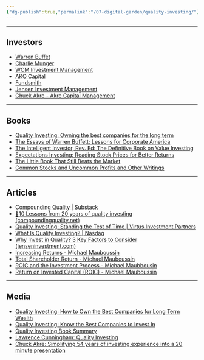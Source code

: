 ```yaml
---
{"dg-publish":true,"permalink":"/07-digital-garden/quality-investing/"}
---
```


---
## Investors
- [Warren Buffet](https://en.wikipedia.org/wiki/Warren_Buffett)
- [Charlie Munger](https://en.wikipedia.org/wiki/Charlie_Munger)
- [WCM Investment Management](https://www.wcminvest.com/)
- [AKO Capital](https://www.akocapital.com/)
- [Fundsmith](https://www.fundsmith.co.uk/)
- [Jensen Investment Management](https://www.jenseninvestment.com/)
- [Chuck Akre - Akre Capital Management](https://www.akrecapital.com/people/chuck-akre/)
---
## Books
- [Quality Investing: Owning the best companies for the long term](https://www.amazon.com/Quality-Investing-Owning-best-companies-ebook/dp/B017BI3V9A/ref=sr_1_1?crid=3IXMTMN1IS2KY&dib=eyJ2IjoiMSJ9.UofpJC6seeNqJ1yQ6FJIvsIC2ZAaEARBfZZytyGXxCRtVsoMXDacqDPLrp0ylyQq.XBLnzWvbiWtzvie9Sc4vN-piHfd-sn7Gy82Xw7qE5m0&dib_tag=se&keywords=quality+investing+by+lawrence+cunningham&qid=1708736612&sprefix=quality+investing%2Caps%2C389&sr=8-1)
- [The Essays of Warren Buffett: Lessons for Corporate America](https://www.amazon.com/Essays-Warren-Buffett-Lessons-Corporate-ebook/dp/B0CD7SHTPB?ref_=ast_author_mpb)
- [The Intelligent Investor, Rev. Ed: The Definitive Book on Value Investing](https://www.amazon.com/Intelligent-Investor-Collins-Business-Essentials-ebook/dp/B000FC12C8/ref=sr_1_1?crid=13LN8VPY0STPN&dib=eyJ2IjoiMSJ9.9JTWzl-geRTVccvY5RyGTtPk7CA8Vwl-wpvE1iCIXMmsqvsuCJwxa2fdGyLx_VofGSS9Ry4dY9W3AmuKctaG6bXD6N25T3Wru0U7GXs1brSgC2YV82FjN9S3u8wABiH47mIi9gv6k2a_SkarjIoAF9JUSX_L7Sc0aAJVKAeV6wpxMgREBIIByNbQVYEiuk82v7bPFzlj-4nCU0tSZWOx58tZa6jq56dIwkjiS0CmcjU.5fbr8fVyO9EV-oYgLVLYa1CzQaa5zwWzzbtwUyDgpJA&dib_tag=se&keywords=the+intelligent+investor&qid=1708739526&s=digital-text&sprefix=the+int%2Cdigital-text%2C331&sr=1-1)
- [Expectations Investing: Reading Stock Prices for Better Returns](https://www.amazon.com/Expectations-Investing-Reading-Returns-Heilbrunn-ebook/dp/B095FQSVMV/ref=sr_1_1?crid=3RVQLQUJ9UOSL&dib=eyJ2IjoiMSJ9.VCqwT0grJPsI7e91YTaDg9Y1tCElbgJGNYXenVXyGWFp_MgUcTGTRLveO1Lrs2OTzuqhDW8NNIlKBloLAx7XTcVjgrtzsK_LClZVi8MxjeyliOILRjimW-cy8Xesd0CaZxURFM3ML8G4w448_mk7aCuiWrK1H0T5A4AJB2lWY67ralgQxL7_A-4mESuAHwWrzSmEy4ZbsoJmLxAbMjNZIH6cyJCLmCHG_5syPF7ufZ8.7wjPFuUixY5Czku8XmDCUQ2EY2XSCSDlALE5OMolT2Y&dib_tag=se&keywords=expectations+investing&qid=1708736877&s=digital-text&sprefix=expectations+in%2Cdigital-text%2C282&sr=1-1)
- [The Little Book That Still Beats the Market](https://www.amazon.com/Little-Still-Market-Books-Profits-ebook/dp/B003VWCQB0/ref=sr_1_1?crid=2J8QDH3FWRKE1&dib=eyJ2IjoiMSJ9.N6A3FlR3rL2-rJXDeXAxyuL0QKulIOhDAjaFSUrpQmnumJ04m9u6k_9Xt-nCPrrPPuH6qG2bkvDzT7ejG1WbLmyMYbs0JPKoGMFvYPK_Faw.McD0xZdHzDPx5hCT20IXHCWGGlnyZvGL9ovagJzfUxM&dib_tag=se&keywords=The+Little+Book+That+Still+Beats+the+Market&qid=1708739378&s=digital-text&sprefix=the+little+book+that+still+beats+the+market%2Cdigital-text%2C381&sr=1-1)
- [Common Stocks and Uncommon Profits and Other Writings](https://www.amazon.com/Uncommon-Profits-Writings-Investment-Classics-ebook/dp/B00XCC5Y0O/ref=sr_1_1?crid=1CH01A9N67A7W&dib=eyJ2IjoiMSJ9.UQ5dDk5FlWzPONmbvwaQk1EcPMrftCbe0xGR0PE5bOrL4uKIaAv_r0GHiAC2wbrUgOhpPsR0l9otDhy58JCxuy5aNEVKbpkleS4n7U8dNNmO1x1AYP63-JCPEaaYdW3DRHbud_4w5bJwrd8k7ppCO_kLP6BG620ZKa3rzQmbgsE1HqU109SSLOqx1qe-hqKnM6FTn0D1KqE-B477D8Kk5Rd0IYMobq0x3GxHwIcaWYA.a3Y_BC4qdETv6HpBWJFGkySZQLKPVnY61YaK5pwHz2Q&dib_tag=se&keywords=common+stocks+and+uncommon+profits&qid=1708739584&s=digital-text&sprefix=common+stock%2Cdigital-text%2C290&sr=1-1)
---
## Articles
- [Compounding Quality | Substack](https://www.compoundingquality.net/)
- [🥇10 Lessons from 20 years of quality investing (compoundingquality.net)](https://www.compoundingquality.net/p/10-lessons-from-20-years-of-quality)
- [Quality Investing: Standing the Test of Time | Virtus Investment Partners](https://www.virtus.com/our-thinking/investment-themes/quality-investing)
- [What Is Quality Investing? | Nasdaq](https://www.nasdaq.com/articles/what-is-quality-investing)
- [Why Invest in Quality? 3 Key Factors to Consider (jenseninvestment.com)](https://www.jenseninvestment.com/insights/why-invest-in-quality/)
- [Increasing Returns - Michael Mauboussin](https://www.morganstanley.com/im/publication/insights/articles/article_increasingreturns.pdf?1708737322534)
- [Total Shareholder Return - Michael Mauboussin](https://www.morganstanley.com/im/publication/insights/articles/article_totalshareholderreturns.pdf?1708737453632)
- [ROIC and the Investment Process - Michael Maubbousin](https://www.morganstanley.com/im/publication/insights/articles/article_roicandtheinvestmentprocess.pdf?1708737522242)
- [Return on Invested Capital (ROIC) - Michael Mauboussin](https://www.morganstanley.com/im/publication/insights/articles/article_returnoninvestedcapital.pdf?1708737574891)
---
## Media
- [Quality Investing: How to Own the Best Companies for Long Term Wealth](https://youtu.be/VIZ4U3yIJ58?si=-iBYhzWzDG3_g-y6)
- [Quality Investing: Know the Best Companies to Invest In](https://youtu.be/KqjTPEUIEZs?si=oOq_4BAZbjikWgbf)
- [Quality Investing Book Summary](https://youtu.be/X92j1smWsfY?si=hEkqcCO4ZM6iT0z2)
- [Lawrence Cunningham: Quality Investing](https://open.spotify.com/episode/2R9F1Jzt8VUaxfeivqtHwd?si=4c6b159fa2304675)
- [Chuck Akre: Simplifying 54 years of investing experience into a 20 minute presentation](https://www.youtube.com/watch?v=K3tBcaaaTkc)

